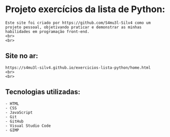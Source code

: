 # Projeto exercícios da lista de Python:

    Este site foi criado por https://github.com/S4mu3l-Silv4 como um projeto pessoal, objetivando praticar e demonstrar as minhas habilidades em programação front-end.
    <br>
    <br>
## Site no ar:

    https://s4mu3l-silv4.github.io/exercicios-lista-python/home.html
    <br>
    <br>
## Tecnologias utilizadas:

    - HTML
    - CSS
    - JavaScript
    - Git
    - GitHub
    - Visual Studio Code
    - GIMP
